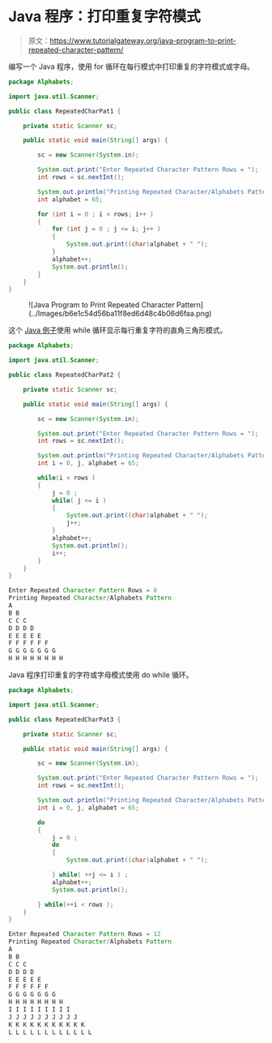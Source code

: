 # Java 程序：打印重复字符模式

> 原文：<https://www.tutorialgateway.org/java-program-to-print-repeated-character-pattern/>

编写一个 Java 程序，使用 for 循环在每行模式中打印重复的字符模式或字母。

```java
package Alphabets;

import java.util.Scanner;

public class RepeatedCharPat1 {

	private static Scanner sc;

	public static void main(String[] args) {

		sc = new Scanner(System.in);	

		System.out.print("Enter Repeated Character Pattern Rows = ");
		int rows = sc.nextInt();

		System.out.println("Printing Repeated Character/Alphabets Pattern");
		int alphabet = 65;

		for (int i = 0 ; i < rows; i++ ) 
		{
			for (int j = 0 ; j <= i; j++ ) 	
			{
				System.out.print((char)alphabet + " ");
			}
			alphabet++;
			System.out.println();
		}
	}
}
```

<figure class="wp-block-image size-large">![Java Program to Print Repeated Character Pattern](../Images/b6e1c54d56ba11f8ed6d48c4b06d6faa.png)</figure>

这个 [Java 例子](https://www.tutorialgateway.org/learn-java-programs/)使用 while 循环显示每行重复字符的直角三角形模式。

```java
package Alphabets;

import java.util.Scanner;

public class RepeatedCharPat2 {

	private static Scanner sc;

	public static void main(String[] args) {

		sc = new Scanner(System.in);	

		System.out.print("Enter Repeated Character Pattern Rows = ");
		int rows = sc.nextInt();

		System.out.println("Printing Repeated Character/Alphabets Pattern");
		int i = 0, j, alphabet = 65;

		while(i < rows ) 
		{
			j = 0 ;
			while( j <= i ) 	
			{
				System.out.print((char)alphabet + " ");
				j++;
			}
			alphabet++;
			System.out.println();
			i++;
		}
	}
}
```

```java
Enter Repeated Character Pattern Rows = 8
Printing Repeated Character/Alphabets Pattern
A 
B B 
C C C 
D D D D 
E E E E E 
F F F F F F 
G G G G G G G 
H H H H H H H H 
```

Java 程序打印重复的字符或字母模式使用 do while 循环。

```java
package Alphabets;

import java.util.Scanner;

public class RepeatedCharPat3 {

	private static Scanner sc;

	public static void main(String[] args) {

		sc = new Scanner(System.in);	

		System.out.print("Enter Repeated Character Pattern Rows = ");
		int rows = sc.nextInt();

		System.out.println("Printing Repeated Character/Alphabets Pattern");
		int i = 0, j, alphabet = 65;

		do 
		{
			j = 0 ;
			do	
			{
				System.out.print((char)alphabet + " ");

			} while( ++j <= i ) ;
			alphabet++;
			System.out.println();

		} while(++i < rows );
	}
}
```

```java
Enter Repeated Character Pattern Rows = 12
Printing Repeated Character/Alphabets Pattern
A 
B B 
C C C 
D D D D 
E E E E E 
F F F F F F 
G G G G G G G 
H H H H H H H H 
I I I I I I I I I 
J J J J J J J J J J 
K K K K K K K K K K K 
L L L L L L L L L L L L 
```